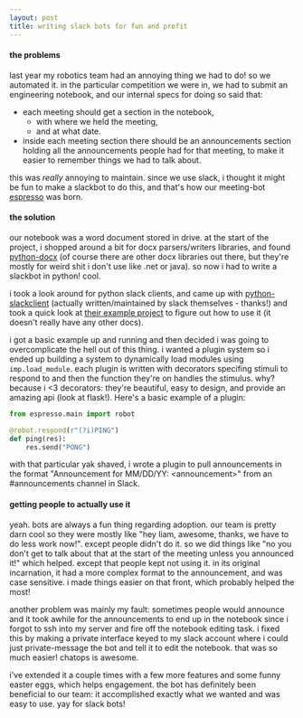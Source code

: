 ```yaml
---
layout: post
title: writing slack bots for fun and profit
---
```


#### the problems
last year my robotics team had an annoying thing we had to do! so we automated it.
in the particular competition we were in, we had to submit an engineering notebook, and our internal specs for doing so said that:
- each meeting should get a section in the notebook,
  - with where we held the meeting,
  - and at what date.
- inside each meeting section there should be an announcements section holding all the announcements people had for that meeting, to make it easier to remember things we had to talk about.

this was *really* annoying to maintain. since we use slack, i thought it might be fun to make a slackbot to do this, and that's how our meeting-bot [espresso](https://github.com/ratchetrobotics/espresso) was born.


#### the solution
our notebook was a word document stored in drive. at the start of the project, i shopped around a bit for docx parsers/writers libraries, and found [python-docx](https://python-docx.readthedocs.org/en/latest/) (of course there are other docx libraries out there, but they're mostly for weird shit i don't use like .net or java). so now i had to write a slackbot in python! cool.

i took a look around for python slack clients, and came up with [python-slackclient](https://github.com/slackhq/python-slackclient) (actually written/maintained by slack themselves - thanks!) and took a quick look at [their example project](https://github.com/slackhq/python-rtmbot/) to figure out how to use it (it doesn't really have any other docs).

i got a basic example up and running and then decided i was going to overcomplicate the hell out of this thing. i wanted a plugin system so i ended up building a system to dynamically load modules using `imp.load_module`. each plugin is written with decorators specifing stimuli to respond to and then the function they're on handles the stimulus. why? because i <3 decorators: they're beautiful, easy to design, and provide an amazing api (look at flask!).
Here's a basic example of a plugin:

```python
from espresso.main import robot

@robot.respond(r"(?i)PING")
def ping(res):
    res.send("PONG")
```

with that particular yak shaved, i wrote a plugin to pull announcements in the format "Announcement for MM/DD/YY: \<announcement\>" from an #announcements channel in Slack.

#### getting people to actually use it
yeah. bots are always a fun thing regarding adoption.
our team is pretty darn cool so they were mostly like "hey liam, awesome, thanks, we have to do less work now!". except people didn't do it. so we did things like "no you don't get to talk about that at the start of the meeting unless you announced it!" which helped. except that people kept not using it. in its original incarnation, it had a more complex format to the announcement, and was case sensitive. i made things easier on that front, which probably helped the most!

another problem was mainly my fault: sometimes people would announce and it took awhile for the announcements to end up in the notebook since i forgot to ssh into my server and fire off the notebook editing task. i fixed this by making a private interface keyed to my slack account where i could just private-message the bot and tell it to edit the notebook. that was so much easier! chatops is awesome.

i've extended it a couple times with a few more features and some funny easter eggs, which helps engagement.
the bot has definitely been beneficial to our team: it accomplished exactly what we wanted and was easy to use. yay for slack bots!
